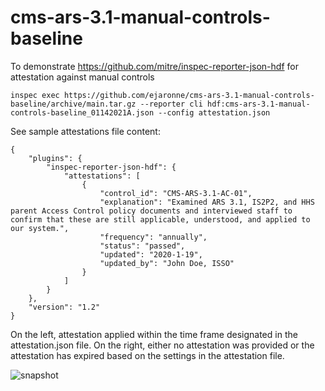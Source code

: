 # cms-ars-3.1-manual-controls-baseline

To demonstrate https://github.com/mitre/inspec-reporter-json-hdf for attestation against manual controls

```
inspec exec https://github.com/ejaronne/cms-ars-3.1-manual-controls-baseline/archive/main.tar.gz --reporter cli hdf:cms-ars-3.1-manual-controls-baseline_01142021A.json --config attestation.json
```
See sample attestations file content:
```
{
    "plugins": {
        "inspec-reporter-json-hdf": {
            "attestations": [
                {
                    "control_id": "CMS-ARS-3.1-AC-01",
                    "explanation": "Examined ARS 3.1, IS2P2, and HHS parent Access Control policy documents and interviewed staff to confirm that these are still applicable, understood, and applied to our system.",
                    "frequency": "annually",
                    "status": "passed",
                    "updated": "2020-1-19",
                    "updated_by": "John Doe, ISSO"
                }
            ]
        }
    },
    "version": "1.2"
}
```

On the left, attestation applied within the time frame designated in the attestation.json file.
On the right, either no attestation was provided or the attestation has expired based on the settings in the attestation file.

![snapshot](https://github.com/ejaronne/cms-ars-3.1-manual-controls-baseline/blob/main/samples/snap2.gif)

